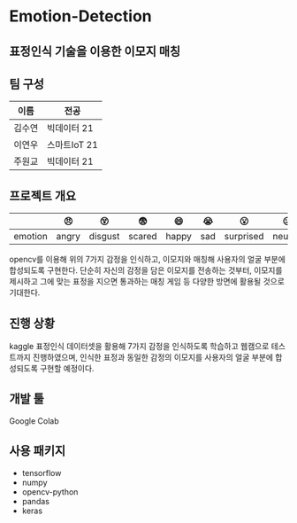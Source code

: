 # Emotion-Detection

## 표정인식 기술을 이용한 이모지 매칭

## 팀 구성
|이름|전공|
|----|----|
|김수연|빅데이터 21|
|이연우|스마트IoT 21|
|주원교|빅데이터 21|


## 프로젝트 개요 
| |:angry:|:dizzy_face:|:fearful:|:smile:|:sob:|:open_mouth:|:neutral_face:|
|----|----|----|----|----|----|----|----|
|emotion|angry|disgust|scared|happy|sad|surprised|neutral|

opencv를 이용해 위의 7가지 감정을 인식하고, 이모지와 매칭해 사용자의 얼굴 부분에 합성되도록 구현한다. 단순히 자신의 감정을 담은 이모지를 전송하는 것부터, 이모지를 제시하고 그에 맞는 표정을 지으면 통과하는 매칭 게임 등 다양한 방면에 활용될 것으로 기대한다.


## 진행 상황
kaggle 표정인식 데이터셋을 활용해 7가지 감정을 인식하도록 학습하고 웹캠으로 테스트까지 진행하였으며, 인식한 표정과 동일한 감정의 이모지를 사용자의 얼굴 부분에 합성되도록 구현할 예정이다.


## 개발 툴
Google Colab


## 사용 패키지
* tensorflow
* numpy
* opencv-python
* pandas
* keras
